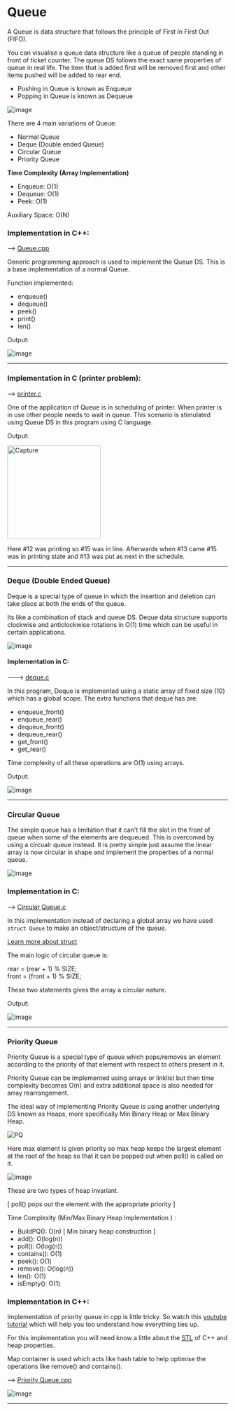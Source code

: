 # Queue

A Queue is data structure that follows the principle of First In First Out (FIFO).

You can visualise a queue data structure like a queue of people standing in front of ticket counter. The queue DS follows the exact same properties of queue in real life. The item that is added first will be removed first and other items pushed will be added to rear end.

- Pushing in Queue is known as Enqueue
- Popping in Queue is known as Dequeue

![image](https://user-images.githubusercontent.com/62696039/99903423-423a0480-2cea-11eb-918a-a607dac869b3.png)

There are 4 main variations of Queue:

- Normal Queue
- Deque (Double ended Queue)
- Circular Queue
- Priority Queue

<b> Time Complexity (Array Implementation) </b>

- Enqueue: O(1)
- Dequeue: O(1)
- Peek: O(1)

Auxiliary Space: O(N)

### Implementation in C++:

--> <u> [Queue.cpp](Queue.cpp) </u>

Generic programming approach is used to implement the Queue DS. This is a base implementation of a normal Queue.

Function implemented:

- enqueue()
- dequeue()
- peek()
- print()
- len()

Output:

![image](https://user-images.githubusercontent.com/62696039/99901061-e36c8f00-2cd9-11eb-8441-17c62b1522bd.png)

<hr>

### Implementation in C (printer problem):

--> <u> [printer.c](printer.c) </u>

One of the application of Queue is in scheduling of printer. When printer is in use other people needs to wait in queue. This scenario is stimulated using Queue DS in this program using C language.

Output:

<img width="213" alt="Capture" src="https://user-images.githubusercontent.com/62696039/99901859-b7eca300-2cdf-11eb-9d3a-b96aa7059dce.PNG">

Here #12 was printing so #15 was in line. Afterwards when #13 came #15 was in printing state and #13 was put as next in the schedule.

<hr>

### Deque (Double Ended Queue)

Deque is a special type of queue in which the insertion and deletion can take place at both the ends of the queue.

Its like a combination of stack and queue DS. Deque data structure supports clockwise and anticlockwise rotations in O(1) time which can be useful in certain applications.

![image](https://user-images.githubusercontent.com/62696039/99929280-a4d6e300-2d72-11eb-87d3-748e036f70fc.png)

#### Implementation in C:

---> <u> [deque.c](deque.c) </u>

In this program, Deque is implemented using a static array of fixed size (10) which has a global scope. The extra functions that deque has are:

- enqueue_front()
- enqueue_rear()
- dequeue_front()
- dequeue_rear()
- get_front()
- get_rear()

Time complexity of all these operations are O(1) using arrays.

Output:

![image](https://user-images.githubusercontent.com/62696039/99929162-28dc9b00-2d72-11eb-8319-ebce4e2b2844.png)

<hr>

### Circular Queue

The simple queue has a limitation that it can't fill the slot in the front of queue when some of the elements are dequeued. This is overcomed by using a circualr queue instead. It is pretty simple just assume the linear array is now circular in shape and implement the properties of a normal queue.

![image](https://user-images.githubusercontent.com/62696039/99932097-1025b280-2d7d-11eb-80c8-524e66667cb7.png)

### Implementation in C:

--> <u>[Circular Queue.c](circular_queue.c) </u>

In this implementation instead of declaring a global array we have used `struct Queue` to make an object/structure of the queue.

[Learn more about struct](https://www.geeksforgeeks.org/structures-c/)

The main logic of circular queue is:

rear = (rear + 1) % SIZE; <br>
front = (front + 1) % SIZE;

These two statements gives the array a circular nature.

Output:

![image](https://user-images.githubusercontent.com/62696039/99931409-6ba27100-2d7a-11eb-88a7-1db2e6abd760.png)

<hr>

### Priority Queue

Priority Queue is a special type of queue which pops/removes an element according to the priority of that element with respect to others present in it. 

Priority Queue can be implemented using arrays or linklist but then time complexity becomes O(n) and extra additional space is also needed for array rearrangement.

The ideal way of implementing Priority Queue is using another underlying DS known as Heaps, more specifically Min Binary Heap  or Max Binary Heap.

![PQ](https://user-images.githubusercontent.com/62696039/99975317-155c1f00-2dc8-11eb-96ec-79759029d827.jpg)


Here max element is given priority so max heap keeps the largest element at the root of the heap so that it can be popped out when poll() is called on it.

![image](https://user-images.githubusercontent.com/62696039/99971435-26566180-2dc3-11eb-8a65-c716643d9f12.png)

These are two types of heap invariant.

[ poll() pops out the element with the appropriate priority ]

Time Complexity (Min/Max Binary Heap Implementation ) :
- BuildPQ(): O(n)  [ Min binary heap construction ]
- add(): O(log(n))
- poll(): O(log(n))
- contains(): O(1)
- peek(): O(1)
- remove(): O(log(n))
- len(): O(1)
- isEmpty(): O(1)


### Implementation in C++:

Implementation of priority queue in cpp is little tricky. 
So watch this [youtube tutorial](https://www.youtube.com/watch?v=RBSGKlAvoiM&t=5492s) which will help you too understand how everything ties up.

For this implementation you will need know a little about the [STL](https://www.geeksforgeeks.org/the-c-standard-template-library-stl/) of C++ and heap properties.

Map container is used which acts like hash table to help optimise the operations like remove() and contains().

--> <u> [Priority Queue.cpp](PriorityQueue.cpp) </u>


![image](https://user-images.githubusercontent.com/62696039/99972135-2a36b380-2dc4-11eb-9be7-25d2f203bc59.png)

<hr>

